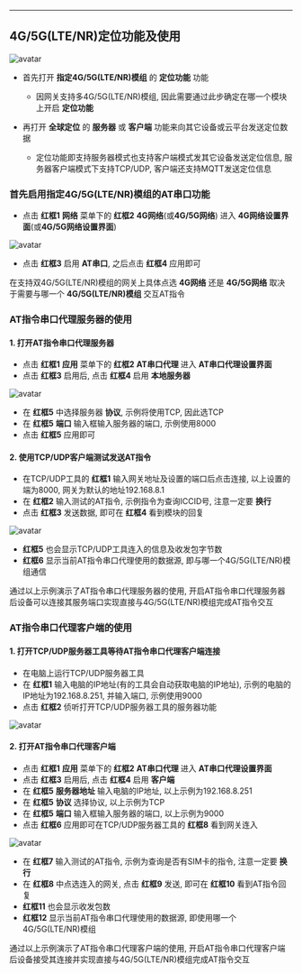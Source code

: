 ***


## 4G/5G(LTE/NR)定位功能及使用

![avatar](./lte_gnss.jpg)   


- 首先打开 **指定4G/5G(LTE/NR)模组** 的 **定位功能** 功能   
    - 因网关支持多4G/5G(LTE/NR)模组, 因此需要通过此步确定在哪一个模块上开启 **定位功能**   

- 再打开 **全球定位** 的 **服务器** 或 **客户端** 功能来向其它设备或云平台发送定位数据   
    - 定位功能即支持服务器模式也支持客户端模式发其它设备发送定位信息, 服务器客户端模式下支持TCP/UDP, 客户端还支持MQTT发送定位信息     

### 首先启用指定4G/5G(LTE/NR)模组的AT串口功能

- 点击 **红框1** **网络** 菜单下的 **红框2** **4G网络**(或**4G/5G网络**) 进入 **4G网络设置界面**(或**4G/5G网络设置界面**)

![avatar](./lte_gnss_on_cn.jpg) 

- 点击 **红框3** 启用 **AT串口**, 之后点击 **红框4** 应用即可

在支持双4G/5G(LTE/NR)模组的网关上具体点选 **4G网络** 还是 **4G/5G网络** 取决于需要与哪一个 **4G/5G(LTE/NR)模组** 交互AT指令   

### AT指令串口代理服务器的使用

#### 1. 打开AT指令串口代理服务器

- 点击 **红框1** **应用** 菜单下的 **红框2** **AT串口代理** 进入 **AT串口代理设置界面**   
- 点击 **红框3** 启用后, 点击 **红框4** 启用 **本地服务器**   

![avatar](./lte_atport_server_cn.jpg)   

- 在 **红框5** 中选择服务器 **协议**, 示例将使用TCP, 因此选TCP   
- 在 **红框5** **端口** 输入框输入服务器的端口, 示例使用8000    
- 点击 **红框5** 应用即可

#### 2. 使用TCP/UDP客户端测试发送AT指令   

- 在TCP/UDP工具的 **红框1** 输入网关地址及设置的端口后点击连接, 以上设置的端为8000, 网关为默认的地址192.168.8.1
- 在 **红框2** 输入测试的AT指令, 示例指令为查询ICCID号, 注意一定要 **换行**      
- 点击 **红框3** 发送数据, 即可在 **红框4** 看到模块的回复   

![avatar](./lte_atport_servertest_cn.jpg)   

- **红框5** 也会显示TCP/UDP工具连入的信息及收发包字节数   
- **红框6** 显示当前AT指令串口代理使用的数据源, 即与哪一个4G/5G(LTE/NR)模组通信   

通过以上示例演示了AT指令串口代理服务器的使用, 开启AT指令串口代理服务器后设备可以连接其服务端口实现直接与4G/5G(LTE/NR)模组完成AT指令交互   

### AT指令串口代理客户端的使用

#### 1. 打开TCP/UDP服务器工具等待AT指令串口代理客户端连接

- 在电脑上运行TCP/UDP服务器工具
- 在 **红框1** 输入电脑的IP地址(有的工具会自动获取电脑的IP地址), 示例的电脑的IP地址为192.168.8.251, 并输入端口, 示例使用9000  
- 点击 **红框2** 侦听打开TCP/UDP服务器工具的服务器功能  

![avatar](./lte_atport_clientopen_cn.jpg)   

#### 2. 打开AT指令串口代理客户端   

- 点击 **红框1** **应用** 菜单下的 **红框2** **AT串口代理** 进入 **AT串口代理设置界面**   
- 点击 **红框3** 启用后, 点击 **红框4** 启用 **客户端**   
- 在 **红框5** **服务器地址** 输入电脑的IP地址, 以上示例为192.168.8.251  
- 在 **红框5** **协议** 选择协议, 以上示例为TCP   
- 在 **红框5** **端口** 输入框输入服务器的端口, 以上示例为9000    
- 点击 **红框6** 应用即可在TCP/UDP服务器工具的 **红框8** 看到网关连入

![avatar](./lte_atport_clienttest_cn.jpg)   

- 在 **红框7** 输入测试的AT指令, 示例为查询是否有SIM卡的指令, 注意一定要 **换行**      
- 在 **红框8** 中点选连入的网关, 点击 **红框9** 发送, 即可在 **红框10** 看到AT指令回复   
- **红框11** 也会显示收发包数      
- **红框12** 显示当前AT指令串口代理使用的数据源, 即使用哪一个4G/5G(LTE/NR)模组   

通过以上示例演示了AT指令串口代理客户端的使用, 开启AT指令串口代理客户端后设备接受其连接并实现直接与4G/5G(LTE/NR)模组完成AT指令交互   

